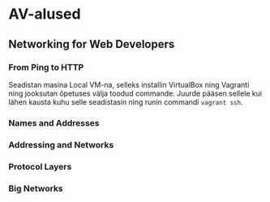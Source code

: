 # AV-alused
## Networking for Web Developers
### From Ping to HTTP
Seadistan masina Local VM-na, selleks installin VirtualBox ning Vagranti ning jooksutan õpetuses välja toodud commande. Juurde pääsen sellele kui lähen kausta kuhu selle seadistasin ning runin commandi `vagrant ssh`.
### Names and Addresses

### Addressing and Networks

### Protocol Layers

### Big Networks
